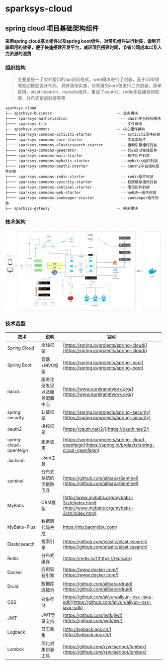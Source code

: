 # sparksys-cloud
## spring cloud 项目基础架构组件
**采用spring cloud基本组件以及spring boot组件，对常见组件进行封装，做到开箱即用的效果，便于快速搭建开发平台，减轻项目搭建时间，节省公司成本以及人力资源的浪费**

### 组织结构
> 主要是统一了对外接口的api访问格式，web模块进行了封装，基于DDD领域驱动模型设计代码，具体落地实施，对常用的core包进行二次封装，简单易用，elasticsearch，mybatis组件。集成了oauth2，redis多级缓存的构建，分布式锁的封装等等

```text
sparksys-cloud
├── sparksys-business       	                  -- 业务模块
├──── sparksys-authorization                        -- oauth平台授权模块
├──── sparksys-file                                 -- 文件模块
├── sparksys-commons                              -- 核心组件模块
├──── sparksys-commons-activiti-starter             -- activiti组件封装
├──── sparksys-commons-core-starter                 -- 工具类组件
├──── sparksys-commons-elasticsearch-starter        -- 搜索引擎组件封装
├──── sparksys-commons-generator                    -- 代码自动生成组件
├──── sparksys-commons-mail-starter                 -- 邮件组件封装
├──── sparksys-commons-mybatis-starter              -- mybatis组件封装
├──── sparksys-commons-oauth2-starter               -- oauth2平台授权组件封装
├──── sparksys-commons-redis-starter                -- redis组件封装
├──── sparksys-commons-security-starter             -- 权限框架组件封装
├──── sparksys-commons-sentinel-starter             -- 限流组件封装
├──── sparksys-commons-web-starter                  -- web统一组件封装
├──── sparksys-commons-zookeeper-starter            -- zookeeper组件封装
├── sparksys-gateway                              -- 网关模块
```

### 技术架构
![分布式系统架构.png](doc/分布式系统架构图.jpg)
### 技术选型

技术 | 说明 | 官网
----|----|----
Spring Cloud | 全栈框架 | [https://spring.io/projects/spring-cloud/](https://spring.io/projects/spring-cloud/)
Spring Boot | 容器+MVC框架 | [https://spring.io/projects/spring-boot](https://spring.io/projects/spring-boot)
nacos | 服务注册发现以及服务配置中心 | [https://www.eurekanetwork.org/](https://www.eurekanetwork.org/)
spring security | 认证框架 | [https://spring.io/projects/spring-security](https://spring.io/projects/spring-security)
oauth2 | 授权框架 | [https://oauth.net/2/](https://oauth.net/2/)
spring-cloud-openfeign | 服务调用 | [https://spring.io/projects/spring-cloud-openfeign](https://spring.io/projects/spring-cloud-openfeign)
Jackson | Json工具 | |
sentinel | 分布式系统的流量防卫兵 | [https://github.com/alibaba/Sentinel](https://github.com/alibaba/Sentinel)
MyBatis | ORM框架  | [http://www.mybatis.org/mybatis-3/zh/index.html](http://www.mybatis.org/mybatis-3/zh/index.html)
MyBatis-Plus | 数据层代码生成 | https://mp.baomidou.com/ 
Elasticsearch | 搜索引擎 | [https://github.com/elastic/elasticsearch](https://github.com/elastic/elasticsearch)
Redis | 分布式缓存 | [https://redis.io/](https://redis.io/)
Docker | 应用容器引擎 | [https://www.docker.com/](https://www.docker.com/)
Druid | 数据库连接池 | [https://github.com/alibaba/druid](https://github.com/alibaba/druid)
OSS | 对象存储 | [https://github.com/aliyun/aliyun-oss-java-sdk](https://github.com/aliyun/aliyun-oss-java-sdk)
JWT | JWT登录支持 | [https://github.com/jwtk/jjwt](https://github.com/jwtk/jjwt)
Logback | 日志收集 | [http://logback.qos.ch/](http://logback.qos.ch/)
Lombok | 简化对象封装工具 | [https://github.com/rzwitserloot/lombok](https://github.com/rzwitserloot/lombok)
